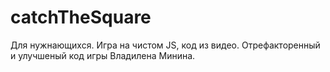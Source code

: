 # catchTheSquare
Для нужнающихся.
Игра на чистом JS, код из видео.
Отрефакторенный и улучшеный код игры Владилена Минина.
